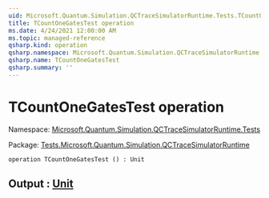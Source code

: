 ```yaml
---
uid: Microsoft.Quantum.Simulation.QCTraceSimulatorRuntime.Tests.TCountOneGatesTest
title: TCountOneGatesTest operation
ms.date: 4/24/2021 12:00:00 AM
ms.topic: managed-reference
qsharp.kind: operation
qsharp.namespace: Microsoft.Quantum.Simulation.QCTraceSimulatorRuntime.Tests
qsharp.name: TCountOneGatesTest
qsharp.summary: ''
---
```


# TCountOneGatesTest operation

Namespace: [Microsoft.Quantum.Simulation.QCTraceSimulatorRuntime.Tests](xref:Microsoft.Quantum.Simulation.QCTraceSimulatorRuntime.Tests)

Package: [Tests.Microsoft.Quantum.Simulation.QCTraceSimulatorRuntime](https://nuget.org/packages/Tests.Microsoft.Quantum.Simulation.QCTraceSimulatorRuntime)




```qsharp
operation TCountOneGatesTest () : Unit
```


## Output : [Unit](xref:microsoft.quantum.qsharp.valueliterals#unit-literal)

